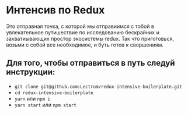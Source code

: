# Интенсив по Redux

Это отправная точка, с которой мы отправиимся с тобой в увлекательное путишествие по исследованию бескрайних и захватиывающих простор экосистемы redux. Так что приготовься, возьми с собой все необходимое, и буть готов к свершениям.

## Для того, чтобы отправиться в путь следуй инструкции:

+ `git clone git@github.com:Lectrum/redux-intensive-boilerplate.git`
+ `cd redux-intensive-boilerplate`
+ `yarn` или `npm i`
+ `yarn start` или `npm start`
